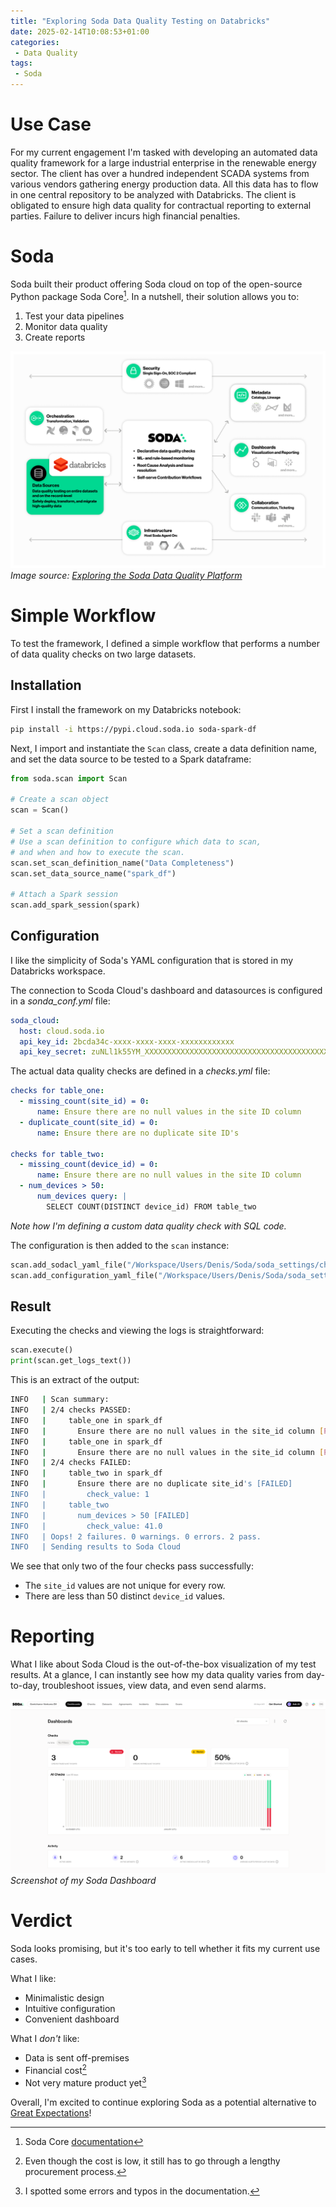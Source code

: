 ```yaml
---
title: "Exploring Soda Data Quality Testing on Databricks"
date: 2025-02-14T10:08:53+01:00
categories: 
 - Data Quality
tags: 
 - Soda
---
```


# Use Case

For my current engagement I'm tasked with developing an automated data quality framework for a large industrial enterprise in the renewable energy sector. The client has over a hundred independent SCADA systems from various vendors gathering energy production data. All this data has to flow in one central repository to be analyzed with Databricks. The client is obligated to ensure high data quality for contractual reporting to external parties. Failure to deliver incurs high financial penalties.

# Soda 

Soda built their product offering Soda cloud on top of the open-source Python package Soda Core[^1]. In a nutshell, their solution allows you to:

1. Test your data pipelines
2. Monitor data quality
3. Create reports

![](soda_architecture.png)
*Image source: [Exploring the Soda Data Quality Platform](https://www.soda.io/integrations/databricks)*

# Simple Workflow

To test the framework, I defined a simple workflow that performs a number of data quality checks on two large datasets.

## Installation

First I install the framework on my Databricks notebook:

```sh
pip install -i https://pypi.cloud.soda.io soda-spark-df
```

Next, I import and instantiate the `Scan` class, create a data definition name, and set the data source to be tested to a Spark dataframe:

```python
from soda.scan import Scan

# Create a scan object
scan = Scan()

# Set a scan definition
# Use a scan definition to configure which data to scan,
# and when and how to execute the scan.
scan.set_scan_definition_name("Data Completeness")
scan.set_data_source_name("spark_df")

# Attach a Spark session
scan.add_spark_session(spark)
```

## Configuration

I like the simplicity of Soda's YAML configuration that is stored in my Databricks workspace.

The connection to Scoda Cloud's dashboard and datasources is configured in a *sonda_conf.yml* file:

``` YAML
soda_cloud:
  host: cloud.soda.io
  api_key_id: 2bcda34c-xxxx-xxxx-xxxx-xxxxxxxxxxxx
  api_key_secret: zuNLl1k55YM_XXXXXXXXXXXXXXXXXXXXXXXXXXXXXXXXXXXXXXXXX
```

The actual data quality checks are defined in a *checks.yml* file:

``` YAML
checks for table_one:
  - missing_count(site_id) = 0:
      name: Ensure there are no null values in the site ID column
  - duplicate_count(site_id) = 0:
      name: Ensure there are no duplicate site ID's

checks for table_two:
  - missing_count(device_id) = 0:
      name: Ensure there are no null values in the site ID column
  - num_devices > 50:
      num_devices query: |
        SELECT COUNT(DISTINCT device_id) FROM table_two
```

*Note how I'm defining a custom data quality check with SQL code.*

The configuration is then added to the `scan` instance:

```python
scan.add_sodacl_yaml_file("/Workspace/Users/Denis/Soda/soda_settings/checks.yml")
scan.add_configuration_yaml_file("/Workspace/Users/Denis/Soda/soda_settings/soda_conf.yml")
```

## Result

Executing the checks and viewing the logs is straightforward:

```python
scan.execute()
print(scan.get_logs_text())
```

This is an extract of the output:

```sh
INFO   | Scan summary:
INFO   | 2/4 checks PASSED:
INFO   |     table_one in spark_df
INFO   |       Ensure there are no null values in the site_id column [PASSED]
INFO   |     table_one in spark_df
INFO   |       Ensure there are no null values in the site_id column [PASSED]
INFO   | 2/4 checks FAILED:
INFO   |     table_two in spark_df
INFO   |       Ensure there are no duplicate site_id's [FAILED]
INFO   |         check_value: 1
INFO   |     table_two
INFO   |       num_devices > 50 [FAILED]
INFO   |         check_value: 41.0
INFO   | Oops! 2 failures. 0 warnings. 0 errors. 2 pass.
INFO   | Sending results to Soda Cloud
```

We see that only two of the four checks pass successfully:
* The `site_id` values are not unique for every row.
* There are less than 50 distinct `device_id` values.

# Reporting

What I like about Soda Cloud is the out-of-the-box visualization of my test results. At a glance, I can instantly see how my data quality varies from day-to-day, troubleshoot issues, view data, and even send alarms. 

![](soda_dashboard.png)
*Screenshot of my Soda Dashboard*

# Verdict

Soda looks promising, but it's too early to tell whether it fits my current use cases.

What I like:

* Minimalistic design
* Intuitive configuration
* Convenient dashboard

What I *don't* like:

* Data is sent off-premises
* Financial cost[^2]
* Not very mature product yet[^3]

[^1]: Soda Core [documentation](https://docs.soda.io/soda-core/overview-main.html)
[^2]: Even though the cost is low, it still has to go through a lengthy procurement process.
[^3]: I spotted some errors and typos in the documentation.

Overall, I'm excited to continue exploring Soda as a potential alternative to [Great Expectations](https://greatexpectations.io/)!
